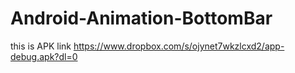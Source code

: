 # Android-Animation-BottomBar
this is APK link https://www.dropbox.com/s/ojynet7wkzlcxd2/app-debug.apk?dl=0
